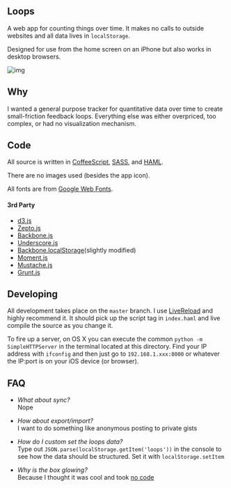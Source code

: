 ## Loops

A web app for counting things over time. It makes no calls to outside websites
and all data lives in `localStorage`.

Designed for use from the home screen on an iPhone but also works in desktop
browsers.

![img](http://f.cl.ly/items/3Y333g2I030H120u2H1l/loops.png)

## Why

I wanted a general purpose tracker for quantitative data over time to create
small-friction feedback loops. Everything else was either overpriced, too
complex, or had no visualization mechanism.

## Code

All source is written in [CoffeeScript](http://coffeescript.org),
[SASS](http://sass-lang.com), and [HAML](http://haml.info).  

There are no images used (besides the app icon).  

All fonts are from [Google Web Fonts](http://www.google.com/webfonts/).

#### 3rd Party

* [d3.js](http://d3js.org/)
* [Zepto.js](http://zeptojs.com/)
* [Backbone.js](http://backbonejs.org/)
* [Underscore.js](http://underscorejs.org/)
* [Backbone.localStorage](https://github.com/jeromegn/Backbone.localStorage)(slightly modified)
* [Moment.js](http://momentjs.com/)
* [Mustache.js](https://github.com/janl/mustache.js/)
* [Grunt.js](http://gruntjs.com/)

## Developing

All development takes place on the `master` branch. I use
[LiveReload](http://livereload.com/) and highly recommend it. It should pick up
the script tag in `index.haml` and live compile the source as you change it.

To fire up a server, on OS X you can execute the common `python -m
SimpleHTTPServer` in the terminal located at this directory. Find your IP
address with `ifconfig` and then just go to `192.168.1.xxx:8000` or whatever the
IP:port is on your iOS device (or browser).

## FAQ

* _What about sync?_  
  Nope

* _How about export/import?_  
  I want to do something like anonymous posting to private gists

* _How do I custom set the loops data?_  
  Type out `JSON.parse(localStorage.getItem('loops'))` in the console to see how
  the data should be structured. Set it with `localStorage.setItem`

* _Why is the box glowing?_  
  Because I thought it was cool and took [no code](https://github.com/mattsacks/loops/blob/master/src/sass/_animations.sass)
